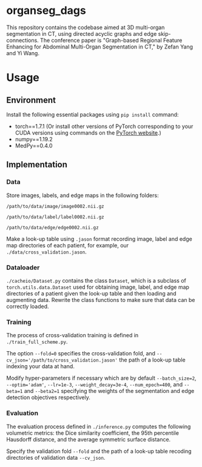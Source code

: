 # organseg_dags
This repository contains the codebase aimed at 3D multi-organ segmentation in CT, using directed acyclic graphs and edge skip-connections.
The conference paper is "Graph-based Regional Feature Enhancing for Abdominal Multi-Organ Segmentation in CT," by Zefan Yang and Yi Wang.


# Usage
## Environment
Install the following essential packages using `pip install` command:
  - torch==1.7.1 (Or install other versions of PyTorch corresponding to your CUDA versions using commands on the [PyTorch website](https://pytorch.org/get-started/previous-versions/).)
  - numpy==1.19.2
  - MedPy==0.4.0

## Implementation
### Data
Store images, labels, and edge maps in the following folders:

`/path/to/data/image/image0002.nii.gz`

`/path/to/data/label/label0002.nii.gz`

`/path/to/data/edge/edge0002.nii.gz`

Make a look-up table using `.jason` format recording image, label and edge map directories of each patient, for example, our `./data/cross_validation.jason`.

### Dataloader
`./cacheio/Dataset.py` contains the class `Dataset`, which is a subclass of `torch.utils.data.Dataset` used for obtaining image, label, and edge map directories of a patient given the look-up table and then loading and augmenting data. Rewrite the class functions to make sure that data can be correctly loaded.

### Training
The process of cross-validation training is defined in `./train_full_scheme.py`. 

The option `--fold=0` specifies the cross-validation fold, and `--cv_json='/path/to/cross_validation.jason'` the path of a look-up table indexing your data at hand. 

Modify hyper-parameters if necessary which are by default `--batch_size=2`, `--optim='adam'`, `--lr=1e-3`, `--weight_decay=3e-4`, `--num_epoch=400`, and `--beta=1` and `--beta2=1` specifying the weights of the segmentation and edge detection objectives respectively.

### Evaluation
The evaluation process defined in `./inference.py` computes the following volumetric metrics: the Dice similarity coefficient, the 95th percentile Hausdorff distance, and the average symmetric surface distance.

Specify the validation fold `--fold` and the path of a look-up table recoding directories of validation data `--cv_json`.
